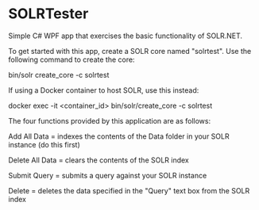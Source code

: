 # SOLRTester
Simple C# WPF app that exercises the basic functionality of SOLR.NET.

To get started with this app, create a SOLR core named "solrtest".  Use the following command to create the core:

  bin/solr create_core -c solrtest

If using a Docker container to host SOLR, use this instead:

  docker exec -it <container_id> bin/solr/create_core -c solrtest

The four functions provided by this application are as follows:

  Add All Data = indexes the contents of the Data folder in your SOLR instance (do this first)
  
  Delete All Data = clears the contents of the SOLR index
  
  Submit Query = submits a query against your SOLR instance
  
  Delete = deletes the data specified in the "Query" text box from the SOLR index

